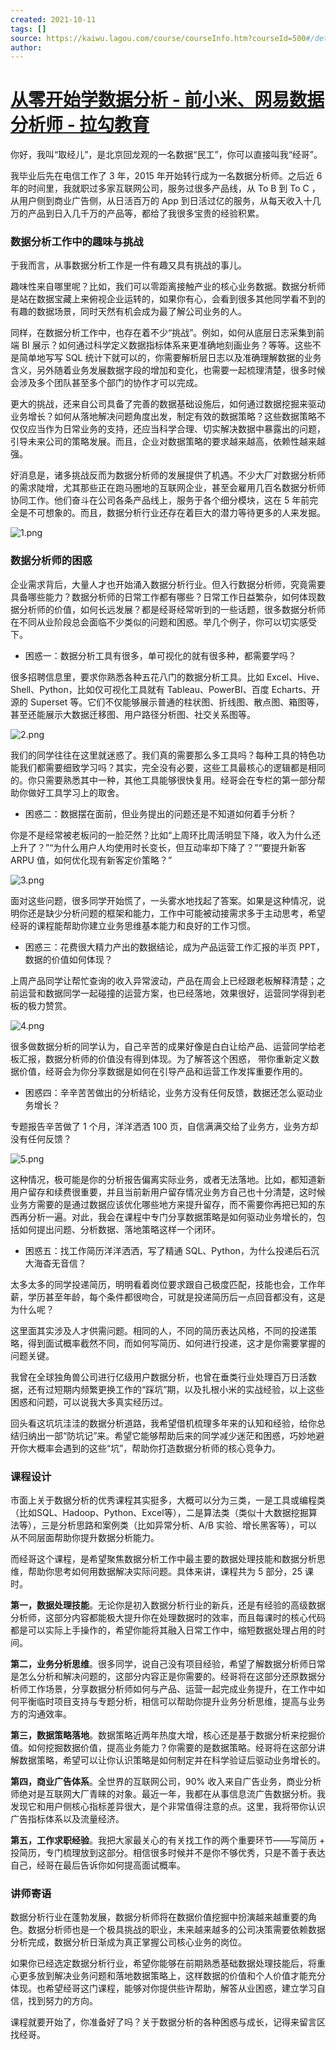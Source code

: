 ```yaml
---
created: 2021-10-11
tags: []
source: https://kaiwu.lagou.com/course/courseInfo.htm?courseId=500#/detail/pc?id=4789
author: 
---
```


# [从零开始学数据分析 - 前小米、网易数据分析师 - 拉勾教育](https://kaiwu.lagou.com/course/courseInfo.htm?courseId=500#/detail/pc?id=4789)


你好，我叫“取经儿”，是北京回龙观的一名数据“民工”，你可以直接叫我“经哥”。

我毕业后先在电信工作了 3 年，2015 年开始转行成为一名数据分析师。之后近 6 年的时间里，我就职过多家互联网公司，服务过很多产品线，从 To B 到 To C ，从用户侧到商业广告侧，从日活百万的 App 到日活过亿的服务，从每天收入十几万的产品到日入几千万的产品等，都给了我很多宝贵的经验积累。

### 数据分析工作中的趣味与挑战

于我而言，从事数据分析工作是一件有趣又具有挑战的事儿。

趣味性来自哪里呢？比如，我们可以零距离接触产业的核心业务数据。数据分析师是站在数据宝藏上来俯视企业运转的，如果你有心，会看到很多其他同学看不到的有趣的数据场景，同时天然有机会成为最了解公司业务的人。

同样，在数据分析工作中，也存在着不少“挑战”。例如，如何从底层日志采集到前端 BI 展示？如何通过科学定义数据指标体系来更准确地刻画业务？等等。这些不是简单地写写 SQL 统计下就可以的，你需要解析层日志以及准确理解数据的业务含义，另外随着业务发展数据字段的增加和变化，也需要一起梳理清楚，很多时候会涉及多个团队甚至多个部门的协作才可以完成。

更大的挑战，还来自公司具备了完善的数据基础设施后，如何通过数据挖掘来驱动业务增长？如何从落地解决问题角度出发，制定有效的数据策略？这些数据策略不仅仅应当作为日常业务的支持，还应当科学合理、切实解决数据中暴露出的问题，引导未来公司的策略发展。而且，企业对数据策略的要求越来越高，依赖性越来越强。

好消息是，诸多挑战反而为数据分析师的发展提供了机遇。不少大厂对数据分析师的需求陡增，尤其那些正在跑马圈地的互联网企业，甚至会雇用几百名数据分析师协同工作。他们奋斗在公司各条产品线上，服务于各个细分模块，这在 5 年前完全是不可想象的。而且，数据分析行业还存在着巨大的潜力等待更多的人来发掘。

![1.png](https://s0.lgstatic.com/i/image/M00/58/DD/CgqCHl9wRoyASwyJAAKz48gIzmU360.png)

### 数据分析师的困惑

企业需求背后，大量人才也开始涌入数据分析行业。但入行数据分析师，究竟需要具备哪些能力？数据分析师的日常工作都有哪些？日常工作日益繁杂，如何体现数据分析师的价值，如何长远发展？都是经哥经常听到的一些话题，很多数据分析师在不同从业阶段总会面临不少类似的问题和困惑。举几个例子，你可以切实感受下。

-   困惑一：数据分析工具有很多，单可视化的就有很多种，都需要学吗？
    

很多招聘信息里，要求你熟悉各种五花八门的数据分析工具。比如 Excel、Hive、Shell、Python，比如仅可视化工具就有 Tableau、PowerBI、百度 Echarts、开源的 Superset 等。它们不仅能够展示普通的柱状图、折线图、散点图、箱图等，甚至还能展示大数据迁移图、用户路径分析图、社交关系图等。

![2.png](https://s0.lgstatic.com/i/image/M00/58/D2/Ciqc1F9wRumAVYA3AABwGifYXi8474.png)

我们的同学往往在这里就迷惑了。我们真的需要那么多工具吗？每种工具的特色功能我们都需要细致学习吗？其实，完全没有必要，这些工具最核心的逻辑都是相同的。你只需要熟悉其中一种，其他工具能够很快复用。经哥会在专栏的第一部分帮助你做好工具学习上的取舍。

-   困惑二：数据摆在面前，但业务提出的问题还是不知道如何着手分析？
    

你是不是经常被老板问的一脸茫然？比如“上周环比周活明显下降，收入为什么还上升了？”“为什么用户人均使用时长变长，但互动率却下降了？”“要提升新客 ARPU 值，如何优化现有新客定价策略？”

![3.png](https://s0.lgstatic.com/i/image/M00/58/D2/Ciqc1F9wRyOAZ2r1AADweCuerio975.png)

面对这些问题，很多同学开始慌了，一头雾水地找起了答案。如果是这种情况，说明你还是缺少分析问题的框架和能力，工作中可能被动接需求多于主动思考，希望经哥的课程能帮助你建立业务思维基本能力和良好的工作习惯。

-   困惑三：花费很大精力产出的数据结论，成为产品运营工作汇报的半页 PPT，数据的价值如何体现？
    

上周产品同学让帮忙查询的收入异常波动，产品在周会上已经跟老板解释清楚；之前运营和数据同学一起碰撞的运营方案，也已经落地，效果很好，运营同学得到老板的极力赞赏。

![4.png](https://s0.lgstatic.com/i/image/M00/58/D2/Ciqc1F9wR06AFdeoAADQkgtoQtE588.png)

很多做数据分析的同学认为，自己辛苦的成果好像是白白让给产品、运营同学给老板汇报，数据分析师的价值没有得到体现。为了解答这个困惑， 带你重新定义数据价值，经哥会为你分享数据是如何在引导产品和运营工作发挥重要作用的。

-   困惑四：辛辛苦苦做出的分析结论，业务方没有任何反馈，数据还怎么驱动业务增长？
    

专题报告辛苦做了 1 个月，洋洋洒洒 100 页，自信满满交给了业务方，业务方却没有任何反馈？

![5.png](https://s0.lgstatic.com/i/image/M00/58/D2/Ciqc1F9wR2yAUt1WAACBoqf84-0933.png)

这种情况，极可能是你的分析报告偏离实际业务，或者无法落地。比如，都知道新用户留存和续费很重要，并且当前新用户留存情况业务方自己也十分清楚，这时候业务方需要的是通过数据应该优化哪些地方来提升留存，而不需要你再把已知的东西再分析一遍。对此，我会在课程中专门分享数据策略是如何驱动业务增长的，包括如何提出问题、分析数据、落地策略这样一个闭环。

-   困惑五：找工作简历洋洋洒洒，写了精通 SQL、Python，为什么投递后石沉大海杳无音信？
    

太多太多的同学投递简历，明明看着岗位要求跟自己极度匹配，技能也会，工作年薪，学历甚至年龄，每个条件都很吻合，可就是投递简历后一点回音都没有，这是为什么呢？

这里面其实涉及人才供需问题。相同的人，不同的简历表达风格，不同的投递策略，得到面试概率截然不同，而如何写简历、如何进行投递，这才是你需要掌握的问题关键。

我曾在全球独角兽公司进行亿级用户数据分析，也曾在垂类行业处理百万日活数据，还有过短期内频繁更换工作的“踩坑”期，以及扎根小米的实战经验，以上这些困惑和问题，可以说我大多真实经历过。

回头看这坑坑洼洼的数据分析道路，我希望借机梳理多年来的认知和经验，给你总结归纳出一部“防坑记”来。希望它能够帮助后来的同学减少迷茫和困惑，巧妙地避开你大概率会遇到的这些“坑”，帮助你打造数据分析师的核心竞争力。

### 课程设计

市面上关于数据分析的优秀课程其实挺多，大概可以分为三类，一是工具或编程类（比如SQL、Hadoop、Python、Excel等），二是算法类（类似十大数据挖掘算法等），三是分析思路和案例类（比如异常分析、A/B 实验、增长黑客等），可以从不同层面帮助你提升数据分析能力。

而经哥这个课程，是希望聚焦数据分析工作中最主要的数据处理技能和数据分析思维，帮助你思考如何用数据解决实际问题。具体来讲，课程共为 5 部分，25 课时。

**第一，数据处理技能**。无论你是初入数据分析行业的新兵，还是有经验的高级数据分析师，这部分内容都能极大提升你在处理数据时的效率，而且每课时的核心代码都是可以实际上手操作的，希望你能将其融入日常工作中，缩短数据处理占用的时间。

**第二，业务分析思维**。很多同学，说自己没有项目经验，希望了解数据分析师日常是怎么分析和解决问题的，这部分内容正是你需要的。经哥将在这部分还原数据分析师工作场景，分享数据分析师如何与产品、运营一起完成业务提升，在工作中如何平衡临时项目支持与专题分析，相信可以帮助你提升业务分析思维，提高与业务方的沟通效率。

**第三，数据策略落地**。数据策略近两年热度大增，核心还是基于数据分析来挖掘价值。如何挖掘数据价值，提高业务能力？你需要的是数据策略。经哥将在这部分讲解数据策略，希望可以让你认识策略是如何制定并在科学验证后驱动业务增长的。

**第四，商业广告体系**。全世界的互联网公司，90% 收入来自广告业务，商业分析师绝对是互联网大厂青睐的对象。最近一年，我都在从事信息流广告数据分析。我发现它和用户侧核心指标差异很大，是个非常值得注意的点。这里，我将带你认识广告指标体系以及流量经济。

**第五，工作求职经验**。我把大家最关心的有关找工作的两个重要环节——写简历 + 投简历，专门梳理放到这部分。相信很多时候并不是你不够优秀，只是不善于表达自己，经哥在最后告诉你如何提高面试概率。

### 讲师寄语

数据分析行业在蓬勃发展，数据分析师将在数据价值挖掘中扮演越来越重要的角色。数据分析师也是一个极具挑战的职业，未来越来越多的公司决策需要依赖数据分析完成，数据分析日渐成为真正掌握公司核心业务的岗位。

如果你已经选定数据分析行业，希望你能够在前期熟悉基础数据处理技能后，将重心更多放到解决业务问题和落地数据策略上，这样数据的价值和个人价值才能充分体现。也希望经哥这门课程，能够对你提供些许帮助，解答从业困惑，建立学习自信，找到努力的方向。

课程就要开始了，你准备好了吗？关于数据分析的各种困惑与成长，记得来留言区找经哥。
